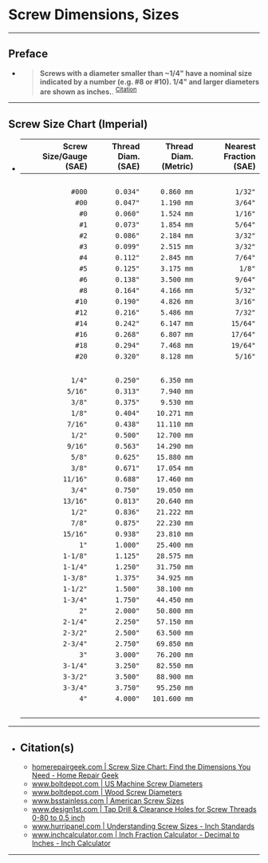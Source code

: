 <!-- https://github.com/mcavallo-git/Coding/blob/main/hardware/screws-screwdrivers/screw-dimensions-sizes.md -->

# Screw Dimensions, Sizes

<!-- ------------------------------ -->

***
## Preface
  - > **Screws with a diameter smaller than ~1/4" have a nominal size indicated by a number (e.g. #8 or #10). 1/4" and larger diameters are shown as inches.**. <sup><a href="http://www.hurripanel.com/content/218822/pdf_docs/screw_size_chart.pdf">Citation</a></sup>

<!-- ------------------------------ -->

***
## Screw Size Chart (Imperial)
  - | Screw Size/Gauge<br />(SAE) | Thread Diam.<br />(SAE) | Thread Diam.<br />(Metric) | Nearest Fraction<br />(SAE) |
    | --------------------------: | ----------------------: | -------------------------: | --------------------------: |
    |                      <br /> |                  <br /> |                     <br /> |                      <br /> |
    |                      `#000` |                `0.034"` |                 `0.860 mm` |                     `1/32"` |
    |                       `#00` |                `0.047"` |                 `1.190 mm` |                     `3/64"` |
    |                        `#0` |                `0.060"` |                 `1.524 mm` |                     `1/16"` |
    |                        `#1` |                `0.073"` |                 `1.854 mm` |                     `5/64"` |
    |                        `#2` |                `0.086"` |                 `2.184 mm` |                     `3/32"` |
    |                        `#3` |                `0.099"` |                 `2.515 mm` |                     `3/32"` |
    |                        `#4` |                `0.112"` |                 `2.845 mm` |                     `7/64"` |
    |                        `#5` |                `0.125"` |                 `3.175 mm` |                      `1/8"` |
    |                        `#6` |                `0.138"` |                 `3.500 mm` |                     `9/64"` |
    |                        `#8` |                `0.164"` |                 `4.166 mm` |                     `5/32"` |
    |                       `#10` |                `0.190"` |                 `4.826 mm` |                     `3/16"` |
    |                       `#12` |                `0.216"` |                 `5.486 mm` |                     `7/32"` |
    |                       `#14` |                `0.242"` |                 `6.147 mm` |                    `15/64"` |
    |                       `#16` |                `0.268"` |                 `6.807 mm` |                    `17/64"` |
    |                       `#18` |                `0.294"` |                 `7.468 mm` |                    `19/64"` |
    |                       `#20` |                `0.320"` |                 `8.128 mm` |                     `5/16"` |
    |                      <br /> |                  <br /> |                     <br /> |                      <br /> |
    |                      `1/4"` |                `0.250"` |                 `6.350 mm` |                             |
    |                     `5/16"` |                `0.313"` |                 `7.940 mm` |                             |
    |                      `3/8"` |                `0.375"` |                 `9.530 mm` |                             |
    |                      `1/8"` |                `0.404"` |                `10.271 mm` |                             |
    |                     `7/16"` |                `0.438"` |                `11.110 mm` |                             |
    |                      `1/2"` |                `0.500"` |                `12.700 mm` |                             |
    |                     `9/16"` |                `0.563"` |                `14.290 mm` |                             |
    |                      `5/8"` |                `0.625"` |                `15.880 mm` |                             |
    |                      `3/8"` |                `0.671"` |                `17.054 mm` |                             |
    |                    `11/16"` |                `0.688"` |                `17.460 mm` |                             |
    |                      `3/4"` |                `0.750"` |                `19.050 mm` |                             |
    |                    `13/16"` |                `0.813"` |                `20.640 mm` |                             |
    |                      `1/2"` |                `0.836"` |                `21.222 mm` |                             |
    |                      `7/8"` |                `0.875"` |                `22.230 mm` |                             |
    |                    `15/16"` |                `0.938"` |                `23.810 mm` |                             |
    |                        `1"` |                `1.000"` |                `25.400 mm` |                             |
    |                    `1-1/8"` |                `1.125"` |                `28.575 mm` |                             |
    |                    `1-1/4"` |                `1.250"` |                `31.750 mm` |                             |
    |                    `1-3/8"` |                `1.375"` |                `34.925 mm` |                             |
    |                    `1-1/2"` |                `1.500"` |                `38.100 mm` |                             |
    |                    `1-3/4"` |                `1.750"` |                `44.450 mm` |                             |
    |                        `2"` |                `2.000"` |                `50.800 mm` |                             |
    |                    `2-1/4"` |                `2.250"` |                `57.150 mm` |                             |
    |                    `2-3/2"` |                `2.500"` |                `63.500 mm` |                             |
    |                    `2-3/4"` |                `2.750"` |                `69.850 mm` |                             |
    |                        `3"` |                `3.000"` |                `76.200 mm` |                             |
    |                    `3-1/4"` |                `3.250"` |                `82.550 mm` |                             |
    |                    `3-3/2"` |                `3.500"` |                `88.900 mm` |                             |
    |                    `3-3/4"` |                `3.750"` |                `95.250 mm` |                             |
    |                        `4"` |                `4.000"` |               `101.600 mm` |                             |
    |                      <br /> |                  <br /> |                     <br /> |                      <br /> |



***

- ## Citation(s)
  - [homerepairgeek.com | Screw Size Chart: Find the Dimensions You Need - Home Repair Geek](https://homerepairgeek.com/tips/screw-size-chart.html)
  - [www.boltdepot.com | US Machine Screw Diameters](https://www.boltdepot.com/fastener-information/machine-screws/machine-screw-diameter.aspx)
  - [www.boltdepot.com | Wood Screw Diameters](https://www.boltdepot.com/fastener-information/wood-screws/Wood-Screw-Diameter.aspx)
  - [www.bsstainless.com | American Screw Sizes](https://www.bsstainless.com/american-screw-sizes)
  - [www.design1st.com | Tap Drill & Clearance Holes for Screw Threads 0-80 to 0.5 inch](https://www.design1st.com/Design-Resource-Library/engineering_data/TapDrillClearanceHoles.pdf)
  - [www.hurripanel.com | Understanding Screw Sizes - Inch Standards](http://www.hurripanel.com/content/218822/pdf_docs/screw_size_chart.pdf)
  - [www.inchcalculator.com | Inch Fraction Calculator - Decimal to Inches - Inch Calculator](https://www.inchcalculator.com/inch-fraction-calculator/)

***
